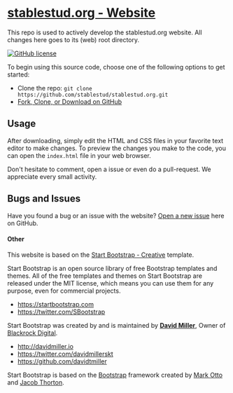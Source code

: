 # [stablestud.org - Website](https://stablestud.org)

This repo is used to actively develop the stablestud.org website. All changes here goes to its (web) root directory.

[![GitHub license](https://img.shields.io/badge/license-MIT-blue.svg)](https://raw.githubusercontent.com/stablestud/stablestud.org/master/LICENSE)

To begin using this source code, choose one of the following options to get started:
* Clone the repo: `git clone https://github.com/stablestud/stablestud.org.git`
* [Fork, Clone, or Download on GitHub](https://github.com/stablestud/stablestud.org)

## Usage

After downloading, simply edit the HTML and CSS files in your favorite text editor to make changes. To preview the changes you make to the code, you can open the `index.html` file in your web browser.

Don't hesitate to comment, open a issue or even do a pull-request.
We appreciate every small activity.

## Bugs and Issues

Have you found a bug or an issue with the website? [Open a new issue](https://github.com/stablestud/stablestud.org/issues) here on GitHub.

#### Other
This website is based on the [Start Bootstrap - Creative](https://github.com/BlackrockDigital/startbootstrap-creative) template.

Start Bootstrap is an open source library of free Bootstrap templates and themes. All of the free templates and themes on Start Bootstrap are released under the MIT license, which means you can use them for any purpose, even for commercial projects.

* https://startbootstrap.com
* https://twitter.com/SBootstrap

Start Bootstrap was created by and is maintained by **[David Miller](http://davidmiller.io/)**, Owner of [Blackrock Digital](http://blackrockdigital.io/).

* http://davidmiller.io
* https://twitter.com/davidmillerskt
* https://github.com/davidtmiller

Start Bootstrap is based on the [Bootstrap](http://getbootstrap.com/) framework created by [Mark Otto](https://twitter.com/mdo) and [Jacob Thorton](https://twitter.com/fat).
